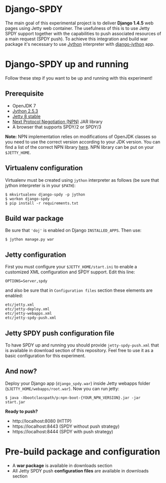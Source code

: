 Django-SPDY
===========
The main goal of this experimental project is to deliver **Django 1.4.5** web pages using Jetty web container.
The usefulness of this is to use Jetty SPDY support together with the capabilities to push associated resources of a main request (SPDY push).
To achieve this integration and build war package it's necessary to use [Jython][1] interpreter with [django-jython][2] app.

Django-SPDY up and running
==========================
Follow these step if you want to be up and running with this experiment!

Prerequisite
------------
* OpenJDK 7
* [Jython 2.5.3][5]
* [Jetty 8 stable][6]
* [Next Protocol Negotiation (NPN)][7] JAR library
* A browser that supports SPDY/2 or SPDY/3

**Note:** NPN implementation relies on modifications of OpenJDK classes so you need to use the correct version according to your JDK version. You can find a list of the correct NPN library [here][8].
NPN library can be put on your `$JETTY_HOME`.

Virtualenv configuration
------------------------
Virtualenv must be created using `jython` interpreter as follows (be sure that jython interpreter is in your `$PATH`):

    $ mkvirtualenv django-spdy -p jython
    $ workon django-spdy
    $ pip install -r requirements.txt

Build war package
-----------------
Be sure that `'doj'` is enabled on Django `INSTALLED_APPS`. Then use:

    $ jython manage.py war

Jetty configuration
-------------------
First you must configure your `$JETTY_HOME/start.ini` to enable a customized XML configuration and SPDY support. Edit this line:

    OPTIONS=Server,spdy

and also be sure that in `Configuration files` section these elements are enabled:

    etc/jetty.xml
    etc/jetty-deploy.xml
    etc/jetty-webapps.xml
    etc/jetty-spdy-push.xml

Jetty SPDY push configuration file
----------------------------------
To have SPDY up and running you should provide `jetty-spdy-push.xml` that is available in download section of this repository. Feel free to use it as a basic configuration for this experiment.

And now?
--------
Deploy your Django app (`django_spdy.war`) inside Jetty webapps folder (`$JETTY_HOME/webapps/root.war`).
Now you can run jetty:

    $ java -Xbootclasspath/p:npn-boot-{YOUR_NPN_VERSION}.jar -jar start.jar

**Ready to push?**

* http://localhost:8080 (HTTP)
* https://localhost:8443 (SPDY without push strategy)
* https://localhost:8444 (SPDY with push strategy)

Pre-build package and configuration
===================================
* A **war package** is available in downloads section
* All Jetty SPDY push **configuration files** are available in downloads section

[1]: http://jython.org/
[2]: http://code.google.com/p/django-jython/
[3]: http://spdy.evonove.it
[4]: https://spdy.evonove.it
[5]: http://jython.org/downloads.html
[6]: http://download.eclipse.org/jetty/
[7]: http://wiki.eclipse.org/Jetty/Feature/NPN
[8]: http://www.eclipse.org/jetty/documentation/current/npn-chapter.html#npn-versions
